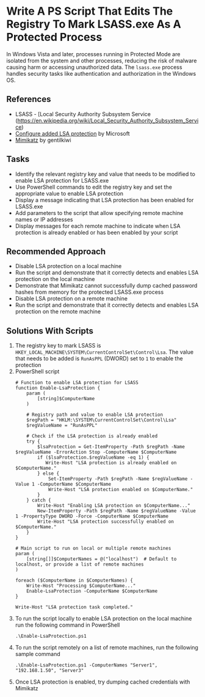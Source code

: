 # Write A PS Script That Edits The Registry To Mark LSASS.exe As A Protected Process
In Windows Vista and later, processes running in Protected Mode are isolated from the system and other processes, reducing the risk of malware causing harm or accessing unauthorized data. The `lsass.exe` process handles security tasks like authentication and authorization in the Windows OS.

## References
- LSASS - [Local Security Authority Subsystem Service (https://en.wikipedia.org/wiki/Local_Security_Authority_Subsystem_Service)
- [Configure added LSA protection](https://learn.microsoft.com/en-us/windows-server/security/credentials-protection-and-management/configuring-additional-lsa-protection) by Microsoft
- [Mimikatz](https://github.com/gentilkiwi/mimikatz) by gentilkiwi


## Tasks
- Identify the relevant registry key and value that needs to be modified to enable LSA protection for LSASS.exe
- Use PowerShell commands to edit the registry key and set the appropriate value to enable LSA protection
- Display a message indicating that LSA protection has been enabled for LSASS.exe
- Add parameters to the script that allow specifying remote machine names or IP addresses
- Display messages for each remote machine to indicate when LSA protection is already enabled or has been enabled by your script


## Recommended Approach
- Disable LSA protection on a local machine
- Run the script and demonstrate that it correctly detects and enables LSA protection on the local machine
- Demonstrate that Mimikatz cannot successfully dump cached password hashes from memory for the protected LSASS.exe process
- Disable LSA protection on a remote machine
- Run the script and demonstrate that it correctly detects and enables LSA protection on the remote machine


## Solutions With Scripts
1. The registry key to mark LSASS is `HKEY_LOCAL_MACHINE\SYSTEM\CurrentControlSet\Control\Lsa`. The value that needs to be added is `RunAsPPL` (DWORD) set to `1` to enable the protection
2. PowerShell script
   ```
   # Function to enable LSA protection for LSASS
   function Enable-LsaProtection {
       param (
           [string]$ComputerName
       )
    
       # Registry path and value to enable LSA protection
       $regPath = "HKLM:\SYSTEM\CurrentControlSet\Control\Lsa"
       $regValueName = "RunAsPPL"
        
       # Check if the LSA protection is already enabled
       try {
           $lsaProtection = Get-ItemProperty -Path $regPath -Name $regValueName -ErrorAction Stop -ComputerName $ComputerName
           if ($lsaProtection.$regValueName -eq 1) {
              Write-Host "LSA protection is already enabled on $ComputerName."
           } else {
               Set-ItemProperty -Path $regPath -Name $regValueName -Value 1 -ComputerName $ComputerName
               Write-Host "LSA protection enabled on $ComputerName."
           }
       } catch {
           Write-Host "Enabling LSA protection on $ComputerName..."
           New-ItemProperty -Path $regPath -Name $regValueName -Value 1 -PropertyType DWORD -Force -ComputerName $ComputerName
           Write-Host "LSA protection successfully enabled on $ComputerName."
       }
   }
   
   # Main script to run on local or multiple remote machines
   param (
       [string[]]$ComputerNames = @("localhost")  # Default to localhost, or provide a list of remote machines
   )
   
   foreach ($ComputerName in $ComputerNames) {
       Write-Host "Processing $ComputerName..."
       Enable-LsaProtection -ComputerName $ComputerName
   }
   
   Write-Host "LSA protection task completed."
   ```
3. To run the script locally to enable LSA protection on the local machine run the following command in PowerShell
   ```
   .\Enable-LsaProtection.ps1
   ```
4. To run the script remotely on a list of remote machines, run the following sample command
   ```
   .\Enable-LsaProtection.ps1 -ComputerNames "Server1", "192.168.1.50", "Server3"
   ```
5. Once LSA protection is enabled, try dumping cached credentials with Mimikatz
